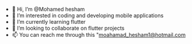 - 👋 Hi, I’m @Mohamed hesham
- 👀 I’m interested in coding and developing mobile applications
- 🌱 I’m currently learning flutter
- 💞️ I’m looking to collaborate on flutter projects
- 📫 You can reach me through this "moahamad_hesham1@hotmail.com

<!---
Mohamed0hesham/Mohamed0hesham is a ✨ special ✨ repository because its `README.md` (this file) appears on your GitHub profile.
You can click the Preview link to take a look at your changes.
--->
